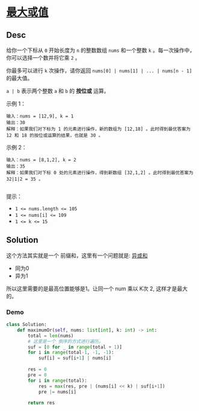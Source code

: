 
# [最大或值](https://leetcode.cn/problems/maximum-or/description/?envType=daily-question&envId=2025-03-21)

## Desc


给你一个下标从 `0` 开始长度为 `n` 的整数数组 `nums` 和一个整数 `k` 。每一次操作中，你可以选择一个数并将它乘 `2` 。

你最多可以进行 `k` 次操作，请你返回 `nums[0] | nums[1] | ... | nums[n - 1]` 的最大值。

`a | b` 表示两个整数 `a` 和 `b` 的 **按位或** 运算。

 

示例 1：
```
输入：nums = [12,9], k = 1
输出：30
解释：如果我们对下标为 1 的元素进行操作，新的数组为 [12,18] 。此时得到最优答案为 12 和 18 的按位或运算的结果，也就是 30 。

```

示例 2：
```
输入：nums = [8,1,2], k = 2
输出：35
解释：如果我们对下标 0 处的元素进行操作，得到新数组 [32,1,2] 。此时得到最优答案为 32|1|2 = 35 。
 
```
提示：

* `1 <= nums.length <= 105`
* `1 <= nums[i] <= 109`
* `1 <= k <= 15`

## Solution

这个方法其实就是一个 前缀和，这里有一个问题就是: [异或和](https://zh.wikipedia.org/wiki/%E9%80%BB%E8%BE%91%E5%BC%82%E6%88%96)

- 同为0
- 异为1

所以这里需要的是最高位置能够是1。让同一个 num 乘以 K次 2, 这样才是最大的。


### Demo


```python
class Solution:
    def maximumOr(self, nums: list[int], k: int) -> int:
        total = len(nums)
        # 这里是一个 倒序的方式进行遍历。
        suf = [0 for _ in range(total + 1)]
        for i in range(total-1, -1, -1):
            suf[i] = suf[i+1] | nums[i]
        
        res = 0
        pre = 0
        for i in range(total):
            res = max(res, pre | (nums[i] << k) | suf[i+1])
            pre |= nums[i]
        
        return res
        
```
